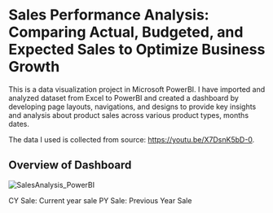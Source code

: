 # Sales Performance Analysis: Comparing Actual, Budgeted, and Expected Sales to Optimize Business Growth


This is a data visualization project in Microsoft PowerBI. I have imported and analyzed dataset from Excel to PowerBI and created a dashboard by developing page layouts, navigations, and designs to provide key insights and analysis about product sales across various product types, months dates.

The data I used is collected from source: https://youtu.be/X7DsnK5bD-0.

## Overview of Dashboard
![SalesAnalysis_PowerBI](https://user-images.githubusercontent.com/33488566/224523219-927d93a7-6f89-4d7a-ad9d-3bb3d6a961f4.PNG)

CY Sale: Current year sale
PY Sale: Previous Year Sale
